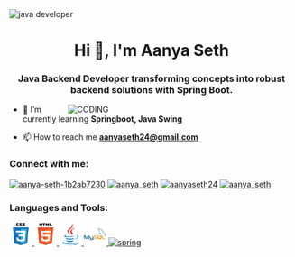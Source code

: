 <img src="https://github.com/user-attachments/assets/64b09894-2dc6-45ce-92c0-99ba9be2d633" alt="java developer" width="100%" height="80%">

<h1 align="center">Hi 👋, I'm Aanya Seth</h1>
<h3 align="center">Java Backend Developer transforming concepts into robust backend solutions with Spring Boot.</h3>
<img align = "right" alt = "CODING" width = "400" src ="https://i.pinimg.com/736x/52/ca/49/52ca49ba08c6c14ed904a5d577a98a19.jpg">



- 🌱 I’m currently learning **Springboot, Java Swing**

- 📫 How to reach me **aanyaseth24@gmail.com**

<h3 align="left">Connect with me:</h3>
<p align="left">
<a href="https://linkedin.com/in/aanya-seth-1b2ab7230" target="blank"><img align="center" src="https://raw.githubusercontent.com/rahuldkjain/github-profile-readme-generator/master/src/images/icons/Social/linked-in-alt.svg" alt="aanya-seth-1b2ab7230" height="30" width="40" /></a>
<a href="https://www.hackerrank.com/aanya_seth" target="blank"><img align="center" src="https://raw.githubusercontent.com/rahuldkjain/github-profile-readme-generator/master/src/images/icons/Social/hackerrank.svg" alt="aanya_seth" height="30" width="40" /></a>
<a href="https://codeforces.com/profile/aanyaseth24" target="blank"><img align="center" src="https://raw.githubusercontent.com/rahuldkjain/github-profile-readme-generator/master/src/images/icons/Social/codeforces.svg" alt="aanyaseth24" height="30" width="40" /></a>
<a href="https://www.leetcode.com/aanya_seth" target="blank"><img align="center" src="https://raw.githubusercontent.com/rahuldkjain/github-profile-readme-generator/master/src/images/icons/Social/leet-code.svg" alt="aanya_seth" height="30" width="40" /></a>
</p>

<h3 align="left">Languages and Tools:</h3>
<p align="left"> <a href="https://www.w3schools.com/css/" target="_blank" rel="noreferrer"> <img src="https://raw.githubusercontent.com/devicons/devicon/master/icons/css3/css3-original-wordmark.svg" alt="css3" width="40" height="40"/> </a> <a href="https://www.w3.org/html/" target="_blank" rel="noreferrer"> <img src="https://raw.githubusercontent.com/devicons/devicon/master/icons/html5/html5-original-wordmark.svg" alt="html5" width="40" height="40"/> </a> <a href="https://www.java.com" target="_blank" rel="noreferrer"> <img src="https://raw.githubusercontent.com/devicons/devicon/master/icons/java/java-original.svg" alt="java" width="40" height="40"/> </a> <a href="https://www.mysql.com/" target="_blank" rel="noreferrer"> <img src="https://raw.githubusercontent.com/devicons/devicon/master/icons/mysql/mysql-original-wordmark.svg" alt="mysql" width="40" height="40"/> </a> <a href="https://spring.io/" target="_blank" rel="noreferrer"> <img src="https://www.vectorlogo.zone/logos/springio/springio-icon.svg" alt="spring" width="40" height="40"/> </a> </p>

